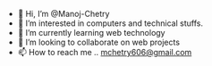 - 👋 Hi, I’m @Manoj-Chetry
- 👀 I’m interested in computers and technical stuffs.
- 🌱 I’m currently learning web technology
- 💞️ I’m looking to collaborate on web projects
- 📫 How to reach me .. mchetry606@gmail.com

<!---
Manoj-Chetry/Manoj-Chetry is a ✨ special ✨ repository because its `README.md` (this file) appears on your GitHub profile.
You can click the Preview link to take a look at your changes.
--->
